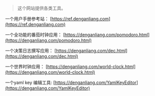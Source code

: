 # 

> 这个网站提供各类工具。

一个用户手册参考站： [https://ref.denganliang.com](https://ref.denganliang.com)

一个全功能的番茄时钟应用： [https://denganliang.com/pomodoro.html](https://denganliang.com/pomodoro.html)

一个决策日志撰写应用： [https://denganliang.com/dec.html](https://denganliang.com/dec.html)

一个世界时钟应用： [https://denganliang.com/world-clock.html](https://denganliang.com/world-clock.html)

一个yaml key 编辑工具: [https://denganliang.com/YamlKeyEditor](https://denganliang.com/YamlKeyEditor)
